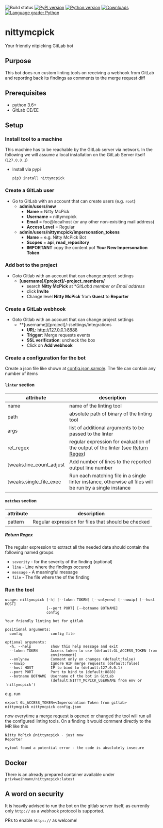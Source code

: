 ![Build status](https://github.com/priv-kweihmann/nittymcpick/workflows/Python%20package/badge.svg)
[![PyPI version](https://badge.fury.io/py/nittymcpick.svg)](https://badge.fury.io/py/nittymcpick)
[![Python version](https://img.shields.io/pypi/pyversions/nittymcpick)](https://img.shields.io/pypi/pyversions/nittymcpick)
[![Downloads](https://img.shields.io/pypi/dm/nittymcpick)](https://img.shields.io/pypi/dm/nittymcpick)
[![Language grade: Python](https://img.shields.io/lgtm/grade/python/g/priv-kweihmann/nittymcpick.svg?logo=lgtm&logoWidth=18)](https://lgtm.com/projects/g/priv-kweihmann/nittymcpickv/context:python)

# nittymcpick

Your friendly nitpicking GitLab bot

## Purpose

This bot does run custom linting tools on receiving a webhook from GitLab and reporting back its findings as comments to the merge request diff

## Prerequisites

* python 3.6+
* GitLab CE/EE

## Setup

### Install tool to a machine

This machine has to be reachable by the GitLab server via network.
In the following we will assume a local installation on the GitLab Server itself (`127.0.0.1`)

* Install via pypi

  ``` shell
  pip3 install nittymcpick
  ```

### Create a GitLab user

* Go to GitLab with an account that can create users (e.g. `root`)
  * **admin/users/new**
    * __Name__ = Nitty McPick
    * __Username__ = nittymcpick
    * __Email__ = foo@localhost (or any other non-exisiting mail address)
    * __Access Level__ = Regular
  * **admin/users/nittymcpick/impersonation_tokens**
    * __Name__ = e.g. Nitty McPick Bot
    * __Scopes__ = **api**, **read_repository**
    * **IMPORTANT** copy the content pof **Your New Impersonation Token**

### Add bot to the project

* Goto Gitlab with an account that can change project settings
  * **[username]/[project]/-project_members/**
    * search __Nitty McPick__ at **GitLabd member or Email address*
    * click **Invite**
    * Change level __Nitty McPick__ from **Guest** to **Reporter**

### Create a GitLab webhook

* Goto Gitlab with an account that can change project settings
  * **[username]/[project]/-/settings/integrations
    * __URL__: http://127.0.0.1:8888
    * __Trigger__: Merge requests events
    * __SSL verification__: uncheck the box
    * Click on **Add webhook**

### Create a configuration for the bot

Create a json file like shown at [config.json.sample](config.json.sample).
The file can contain any number of items

#### `linter` section

 attribute               | description
------------------------ | --------------------------------------------------------------------------------------------------------
name                     | name of the linting tool
path                     | absolute path of binary of the linting tool
args                     | list of additional arguments to be passed to the linter
ret_regex                | regular expression for evaluation of the output of the linter (see [Return Regex](#return-regex))
tweaks.line_count_adjust | Add number of lines to the reported output line number
tweaks.single_file_exec  | Run each matching file in a single linter instance, otherwise all files will be run by a single instance

#### `matches` section

attribute | description
--------- | ---------------------------------------------------
pattern   | Regular expression for files that should be checked

##### Return Regex

The regular expression to extract all the needed data should contain the following named groups

* `severity` - for the severity of the finding (optional)
* `line` - Line where the findings occured
* `message` - A meaningful message
* `file` - The file where the of the finding

### Run the tool

```text
usage: nittymcpick [-h] [--token TOKEN] [--onlynew] [--nowip] [--host HOST]
                   [--port PORT] [--botname BOTNAME]
                   config

Your friendly linting bot for gitlab

positional arguments:
  config             config file

optional arguments:
  -h, --help         show this help message and exit
  --token TOKEN      Access token to use (default:GL_ACCESS_TOKEN from
                     environment)
  --onlynew          Comment only on changes (default:false)
  --nowip            Ignore WIP merge requests (default:false)
  --host HOST        IP to bind to (default:127.0.0.1)
  --port PORT        Port to bind to (default:8888)
  --botname BOTNAME  Username of the bot in GitLab
                     (default:NITTY_MCPICK_USERNAME from env or 'nittymcpick')

```

e.g. run

```shell
export GL_ACCESS_TOKEN=<Impersonation Token from gitlab>
nittymcpick nittymcpick config.json
```

now everytime a merge request is opened or changed the tool will run all the configured linting tools.
On a finding it would comment directly to the MR like this

```text
Nitty McPick @nittymcpick · just now
Reporter

mytool found a potential error - the code is absolutely insecure
```

## Docker

There is an already prepared container available under `privkweihmann/nittymcpick:latest`

## A word on security

It is heavily advised to run the bot on the gitlab server itself,
as currently only `http://` as a webhook protocol is supported.

PRs to enable `https://` as welcome!
